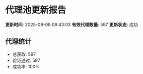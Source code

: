 # 代理池更新报告

**更新时间**: 2025-08-08 09:43:03
**有效代理数量**: 597
**更新状态**:  成功

## 代理统计
- 总获取: 597
- 验证通过: 597
- 成功率: 100%
